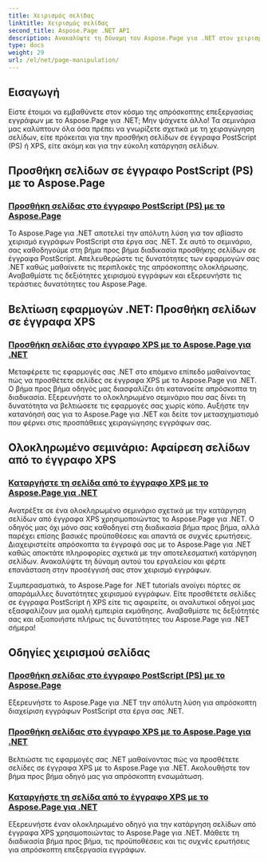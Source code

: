 ```yaml
---
title: Χειρισμός σελίδας
linktitle: Χειρισμός σελίδας
second_title: Aspose.Page .NET API
description: Ανακαλύψτε τη δύναμη του Aspose.Page για .NET στον χειρισμό εγγράφων PostScript και XPS. Μάθετε να προσθέτετε, να βελτιώνετε και να αφαιρείτε σελίδες με τα αναλυτικά μας σεμινάρια.
type: docs
weight: 29
url: /el/net/page-manipulation/
---
```


## Εισαγωγή

Είστε έτοιμοι να εμβαθύνετε στον κόσμο της απρόσκοπτης επεξεργασίας εγγράφων με το Aspose.Page για .NET; Μην ψάχνετε άλλο! Τα σεμινάρια μας καλύπτουν όλα όσα πρέπει να γνωρίζετε σχετικά με τη χειραγώγηση σελίδων, είτε πρόκειται για την προσθήκη σελίδων σε έγγραφα PostScript (PS) ή XPS, είτε ακόμη και για την εύκολη κατάργηση σελίδων.

## Προσθήκη σελίδων σε έγγραφο PostScript (PS) με το Aspose.Page
### [Προσθήκη σελίδας στο έγγραφο PostScript (PS) με το Aspose.Page](./add-page-to-postscript-ps-document/)

Το Aspose.Page για .NET αποτελεί την απόλυτη λύση για τον αβίαστο χειρισμό εγγράφων PostScript στα έργα σας .NET. Σε αυτό το σεμινάριο, σας καθοδηγούμε στη βήμα προς βήμα διαδικασία προσθήκης σελίδων σε έγγραφα PostScript. Απελευθερώστε τις δυνατότητες των εφαρμογών σας .NET καθώς μαθαίνετε τις περιπλοκές της απρόσκοπτης ολοκλήρωσης. Αναβαθμίστε τις δεξιότητες χειρισμού εγγράφων και εξερευνήστε τις τεράστιες δυνατότητες του Aspose.Page.

## Βελτίωση εφαρμογών .NET: Προσθήκη σελίδων σε έγγραφα XPS
### [Προσθήκη σελίδας στο έγγραφο XPS με το Aspose.Page για .NET](./add-page-to-xps-document/)

Μεταφέρετε τις εφαρμογές σας .NET στο επόμενο επίπεδο μαθαίνοντας πώς να προσθέτετε σελίδες σε έγγραφα XPS με το Aspose.Page για .NET. Ο βήμα προς βήμα οδηγός μας διασφαλίζει ότι κατανοείτε απρόσκοπτα τη διαδικασία. Εξερευνήστε το ολοκληρωμένο σεμινάριο που σας δίνει τη δυνατότητα να βελτιώσετε τις εφαρμογές σας χωρίς κόπο. Αυξήστε την κατανόησή σας για το Aspose.Page για .NET και δείτε τον μετασχηματισμό που φέρνει στις προσπάθειες χειραγώγησης εγγράφων σας.

## Ολοκληρωμένο σεμινάριο: Αφαίρεση σελίδων από το έγγραφο XPS
### [Καταργήστε τη σελίδα από το έγγραφο XPS με το Aspose.Page για .NET](./remove-page-from-xps-document/)

Ανατρέξτε σε ένα ολοκληρωμένο σεμινάριο σχετικά με την κατάργηση σελίδων από έγγραφα XPS χρησιμοποιώντας το Aspose.Page για .NET. Ο οδηγός μας όχι μόνο σας καθοδηγεί στη διαδικασία βήμα προς βήμα, αλλά παρέχει επίσης βασικές προϋποθέσεις και απαντά σε συχνές ερωτήσεις. Διαχειριστείτε απρόσκοπτα τα έγγραφά σας με το Aspose.Page για .NET καθώς αποκτάτε πληροφορίες σχετικά με την αποτελεσματική κατάργηση σελίδων. Ανακαλύψτε τη δύναμη αυτού του εργαλείου και φέρτε επανάσταση στην προσέγγισή σας στον χειρισμό εγγράφων.

Συμπερασματικά, το Aspose.Page for .NET tutorials ανοίγει πόρτες σε απαράμιλλες δυνατότητες χειρισμού εγγράφων. Είτε προσθέτετε σελίδες σε έγγραφα PostScript ή XPS είτε τις αφαιρείτε, οι αναλυτικοί οδηγοί μας εξασφαλίζουν μια ομαλή εμπειρία εκμάθησης. Αναβαθμίστε τις δεξιότητές σας και αξιοποιήστε πλήρως τις δυνατότητες του Aspose.Page για .NET σήμερα!
## Οδηγίες χειρισμού σελίδας
### [Προσθήκη σελίδας στο έγγραφο PostScript (PS) με το Aspose.Page](./add-page-to-postscript-ps-document/)
Εξερευνήστε το Aspose.Page για .NET την απόλυτη λύση για απρόσκοπτη διαχείριση εγγράφων PostScript στα έργα σας .NET.
### [Προσθήκη σελίδας στο έγγραφο XPS με το Aspose.Page για .NET](./add-page-to-xps-document/)
Βελτιώστε τις εφαρμογές σας .NET μαθαίνοντας πώς να προσθέτετε σελίδες σε έγγραφα XPS με το Aspose.Page για .NET. Ακολουθήστε τον βήμα προς βήμα οδηγό μας για απρόσκοπτη ενσωμάτωση.
### [Καταργήστε τη σελίδα από το έγγραφο XPS με το Aspose.Page για .NET](./remove-page-from-xps-document/)
Εξερευνήστε έναν ολοκληρωμένο οδηγό για την κατάργηση σελίδων από έγγραφα XPS χρησιμοποιώντας το Aspose.Page για .NET. Μάθετε τη διαδικασία βήμα προς βήμα, τις προϋποθέσεις και τις συχνές ερωτήσεις για απρόσκοπτη επεξεργασία εγγράφων.